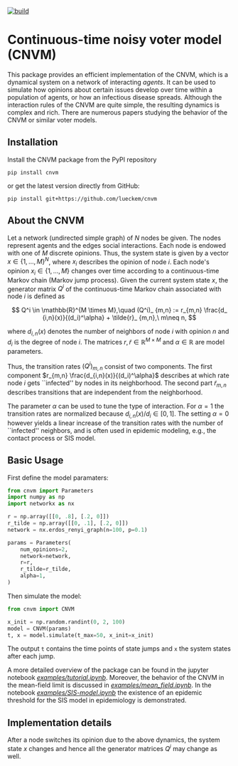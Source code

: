 [![build](https://github.com/lueckem/cnvm/actions/workflows/build.yml/badge.svg)](https://github.com/lueckem/cnvm/actions/workflows/build.yml)

# Continuous-time noisy voter model (CNVM)
This package provides an efficient implementation of the CNVM, which is a dynamical system on a network of interacting *agents*.
It can be used to simulate how opinions about certain issues develop over time within a population of agents,
or how an infectious disease spreads.
Although the interaction rules of the CNVM are quite simple, the resulting dynamics is complex and rich.
There are numerous papers studying the behavior of the CNVM or similar voter models.

## Installation
Install the CNVM package from the PyPI repository
```
pip install cnvm
```
or get the latest version directly from GitHub:
```
pip install git+https://github.com/lueckem/cnvm
```


## About the CNVM
Let a network (undirected simple graph) of $N$ nodes be given. The nodes represent agents and the edges social interactions. 
Each node is endowed with one of $M$ discrete opinions. Thus, the system state is given by a vector $x \in \{1,\dots,M\}^N$, where $x_i$ describes the opinion of node $i$.
Each node's opinion $x_i \in \{1,\dots,M\}$ changes over time according to a continuous-time Markov chain (Markov jump process).
Given the current system state $x$, the generator matrix $Q^i$ of the continuous-time Markov chain associated with node $i$ is defined as

$$ Q^i \in \mathbb{R}^{M \times M},\quad (Q^i)_ {m,n} := r_{m,n} \frac{d_ {i,n}(x)}{(d_i)^\alpha} + \tilde{r}_ {m,n},\ m\neq n, $$

where $d_{i,n}(x)$ denotes the number of neighbors of node $i$ with opinion $n$ and $d_i$ is the degree of node $i$. The matrices $r, \tilde{r} \in \mathbb{R}^{M \times M}$ and $\alpha \in \mathbb{R}$ are model parameters.

Thus, the transition rates $(Q^i)_ {m,n}$ consist of two components.
The first component $r_{m,n} \frac{d_{i,n}(x)}{(d_i)^\alpha}$ describes at which rate node $i$ gets ``infected'' by nodes in its neighborhood.
The second part $\tilde{r}_{m,n}$ describes transitions that are independent from the neighborhood.

The parameter $\alpha$ can be used to tune the type of interaction. For $\alpha=1$ the transition rates are normalized because $d_{i,n}(x)/d_i \in [0,1]$.
The setting $\alpha=0$ however yields a linear increase of the transition rates with the number of ``infected'' neighbors, and is often used in epidemic modeling, e.g., the contact process or SIS model.

## Basic Usage
First define the model paramaters:
```python
from cnvm import Parameters
import numpy as np
import networkx as nx

r = np.array([[0, .8], [.2, 0]])
r_tilde = np.array([[0, .1], [.2, 0]])
network = nx.erdos_renyi_graph(n=100, p=0.1)

params = Parameters(
    num_opinions=2,
    network=network,
    r=r,
    r_tilde=r_tilde,
    alpha=1,
)
```
Then simulate the model:
```python
from cnvm import CNVM

x_init = np.random.randint(0, 2, 100)
model = CNVM(params)
t, x = model.simulate(t_max=50, x_init=x_init)
```
The output `t` contains the time points of state jumps and `x` the system states after each jump.

A more detailed overview of the package can be found in the jupyter notebook [*examples/tutorial.ipynb*](examples/tutorial.ipynb).
Moreover, the behavior of the CNVM in the mean-field limit is discussed in [*examples/mean_field.ipynb*](examples/mean_field.ipynb).
In the notebook [*examples/SIS-model.ipynb*](examples/SIS-model.ipynb) the existence of an epidemic threshold for the SIS model in epidemiology is demonstrated.

## Implementation details

After a node switches its opinion due to the above dynamics, the system state $x$ changes and hence all the generator matrices $Q^i$ may change as well.
